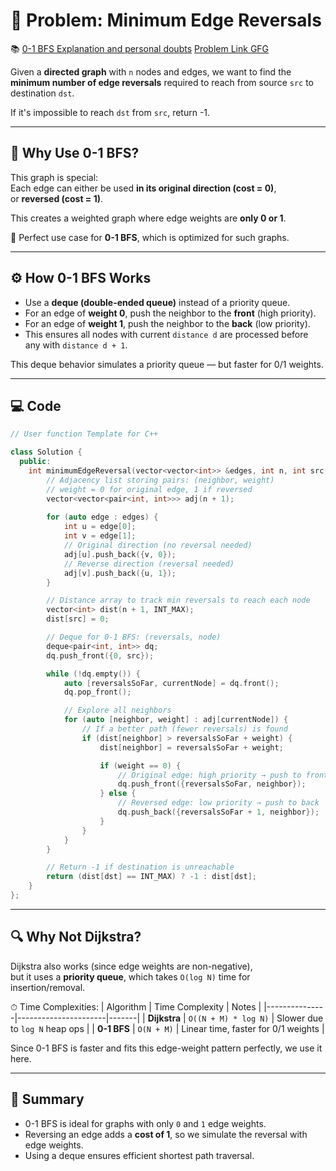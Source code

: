 # 🚀 Problem: Minimum Edge Reversals


📚 [0-1 BFS Explanation and personal doubts](./"0_1_BFS_using_Deque(IMP).md")
[Problem Link GFG](https://www.geeksforgeeks.org/problems/minimum-edges/1)



Given a **directed graph** with `n` nodes and edges, we want to find the **minimum number of edge reversals** required to reach from source `src` to destination `dst`.

If it's impossible to reach `dst` from `src`, return -1.

---

## 🧠 Why Use 0-1 BFS?

This graph is special:  
Each edge can either be used **in its original direction (cost = 0)**,  
or **reversed (cost = 1)**.

This creates a weighted graph where edge weights are **only 0 or 1**.

👑 Perfect use case for **0-1 BFS**, which is optimized for such graphs.

---

## ⚙️ How 0-1 BFS Works

- Use a **deque (double-ended queue)** instead of a priority queue.
- For an edge of **weight 0**, push the neighbor to the **front** (high priority).
- For an edge of **weight 1**, push the neighbor to the **back** (low priority).
- This ensures all nodes with current `distance d` are processed before any with `distance d + 1`.

This deque behavior simulates a priority queue — but faster for 0/1 weights.

---
## 💻 Code

```cpp
// User function Template for C++

class Solution {
  public:
    int minimumEdgeReversal(vector<vector<int>> &edges, int n, int src, int dst) {
        // Adjacency list storing pairs: (neighbor, weight)
        // weight = 0 for original edge, 1 if reversed
        vector<vector<pair<int, int>>> adj(n + 1);
        
        for (auto edge : edges) {
            int u = edge[0];
            int v = edge[1];
            // Original direction (no reversal needed)
            adj[u].push_back({v, 0});
            // Reverse direction (reversal needed)
            adj[v].push_back({u, 1});
        }

        // Distance array to track min reversals to reach each node
        vector<int> dist(n + 1, INT_MAX);
        dist[src] = 0;

        // Deque for 0-1 BFS: (reversals, node)
        deque<pair<int, int>> dq;
        dq.push_front({0, src});

        while (!dq.empty()) {
            auto [reversalsSoFar, currentNode] = dq.front();
            dq.pop_front();

            // Explore all neighbors
            for (auto [neighbor, weight] : adj[currentNode]) {
                // If a better path (fewer reversals) is found
                if (dist[neighbor] > reversalsSoFar + weight) {
                    dist[neighbor] = reversalsSoFar + weight;

                    if (weight == 0) {
                        // Original edge: high priority → push to front
                        dq.push_front({reversalsSoFar, neighbor});
                    } else {
                        // Reversed edge: low priority → push to back
                        dq.push_back({reversalsSoFar + 1, neighbor});
                    }
                }
            }
        }

        // Return -1 if destination is unreachable
        return (dist[dst] == INT_MAX) ? -1 : dist[dst];
    }
};

```

---

## 🔍 Why Not Dijkstra?

Dijkstra also works (since edge weights are non-negative),  
but it uses a **priority queue**, which takes `O(log N)` time for insertion/removal.

⏱ Time Complexities:
| Algorithm     | Time Complexity     | Notes |
|---------------|----------------------|-------|
| **Dijkstra**  | `O((N + M) * log N)`  | Slower due to `log N` heap ops |
| **0-1 BFS**   | `O(N + M)`            | Linear time, faster for 0/1 weights |

Since 0-1 BFS is faster and fits this edge-weight pattern perfectly, we use it here.

---

## 🧾 Summary

- 0-1 BFS is ideal for graphs with only `0` and `1` edge weights.
- Reversing an edge adds a **cost of 1**, so we simulate the reversal with edge weights.
- Using a deque ensures efficient shortest path traversal.


